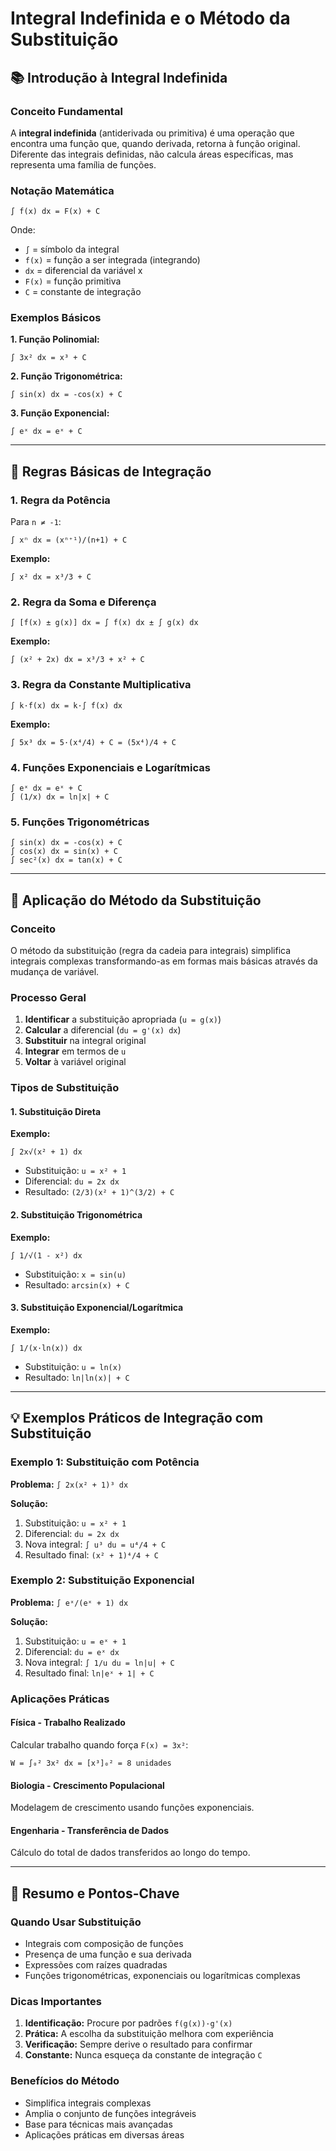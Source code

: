 # Integral Indefinida e o Método da Substituição

## 📚 Introdução à Integral Indefinida

### Conceito Fundamental
A **integral indefinida** (antiderivada ou primitiva) é uma operação que encontra uma função que, quando derivada, retorna à função original. Diferente das integrais definidas, não calcula áreas específicas, mas representa uma família de funções.

### Notação Matemática
```
∫ f(x) dx = F(x) + C
```
Onde:
- `∫` = símbolo da integral
- `f(x)` = função a ser integrada (integrando)
- `dx` = diferencial da variável x
- `F(x)` = função primitiva
- `C` = constante de integração

### Exemplos Básicos

**1. Função Polinomial:**
```
∫ 3x² dx = x³ + C
```

**2. Função Trigonométrica:**
```
∫ sin(x) dx = -cos(x) + C
```

**3. Função Exponencial:**
```
∫ eˣ dx = eˣ + C
```

---

## 🔧 Regras Básicas de Integração

### 1. Regra da Potência
Para `n ≠ -1`:
```
∫ xⁿ dx = (xⁿ⁺¹)/(n+1) + C
```

**Exemplo:**
```
∫ x² dx = x³/3 + C
```

### 2. Regra da Soma e Diferença
```
∫ [f(x) ± g(x)] dx = ∫ f(x) dx ± ∫ g(x) dx
```

**Exemplo:**
```
∫ (x² + 2x) dx = x³/3 + x² + C
```

### 3. Regra da Constante Multiplicativa
```
∫ k·f(x) dx = k·∫ f(x) dx
```

**Exemplo:**
```
∫ 5x³ dx = 5·(x⁴/4) + C = (5x⁴)/4 + C
```

### 4. Funções Exponenciais e Logarítmicas
```
∫ eˣ dx = eˣ + C
∫ (1/x) dx = ln|x| + C
```

### 5. Funções Trigonométricas
```
∫ sin(x) dx = -cos(x) + C
∫ cos(x) dx = sin(x) + C
∫ sec²(x) dx = tan(x) + C
```

---

## 🔄 Aplicação do Método da Substituição

### Conceito
O método da substituição (regra da cadeia para integrais) simplifica integrais complexas transformando-as em formas mais básicas através da mudança de variável.

### Processo Geral
1. **Identificar** a substituição apropriada (`u = g(x)`)
2. **Calcular** a diferencial (`du = g'(x) dx`)
3. **Substituir** na integral original
4. **Integrar** em termos de `u`
5. **Voltar** à variável original

### Tipos de Substituição

#### 1. Substituição Direta
**Exemplo:**
```
∫ 2x√(x² + 1) dx
```
- Substituição: `u = x² + 1`
- Diferencial: `du = 2x dx`
- Resultado: `(2/3)(x² + 1)^(3/2) + C`

#### 2. Substituição Trigonométrica
**Exemplo:**
```
∫ 1/√(1 - x²) dx
```
- Substituição: `x = sin(u)`
- Resultado: `arcsin(x) + C`

#### 3. Substituição Exponencial/Logarítmica
**Exemplo:**
```
∫ 1/(x·ln(x)) dx
```
- Substituição: `u = ln(x)`
- Resultado: `ln|ln(x)| + C`

---

## 💡 Exemplos Práticos de Integração com Substituição

### Exemplo 1: Substituição com Potência
**Problema:** `∫ 2x(x² + 1)³ dx`

**Solução:**
1. Substituição: `u = x² + 1`
2. Diferencial: `du = 2x dx`
3. Nova integral: `∫ u³ du = u⁴/4 + C`
4. Resultado final: `(x² + 1)⁴/4 + C`

### Exemplo 2: Substituição Exponencial
**Problema:** `∫ eˣ/(eˣ + 1) dx`

**Solução:**
1. Substituição: `u = eˣ + 1`
2. Diferencial: `du = eˣ dx`
3. Nova integral: `∫ 1/u du = ln|u| + C`
4. Resultado final: `ln|eˣ + 1| + C`

### Aplicações Práticas

#### Física - Trabalho Realizado
Calcular trabalho quando força `F(x) = 3x²`:
```
W = ∫₀² 3x² dx = [x³]₀² = 8 unidades
```

#### Biologia - Crescimento Populacional
Modelagem de crescimento usando funções exponenciais.

#### Engenharia - Transferência de Dados
Cálculo do total de dados transferidos ao longo do tempo.

---

## 🎯 Resumo e Pontos-Chave

### Quando Usar Substituição
- Integrais com composição de funções
- Presença de uma função e sua derivada
- Expressões com raízes quadradas
- Funções trigonométricas, exponenciais ou logarítmicas complexas

### Dicas Importantes
1. **Identificação:** Procure por padrões `f(g(x))·g'(x)`
2. **Prática:** A escolha da substituição melhora com experiência
3. **Verificação:** Sempre derive o resultado para confirmar
4. **Constante:** Nunca esqueça da constante de integração `C`

### Benefícios do Método
- Simplifica integrais complexas
- Amplia o conjunto de funções integráveis
- Base para técnicas mais avançadas
- Aplicações práticas em diversas áreas

